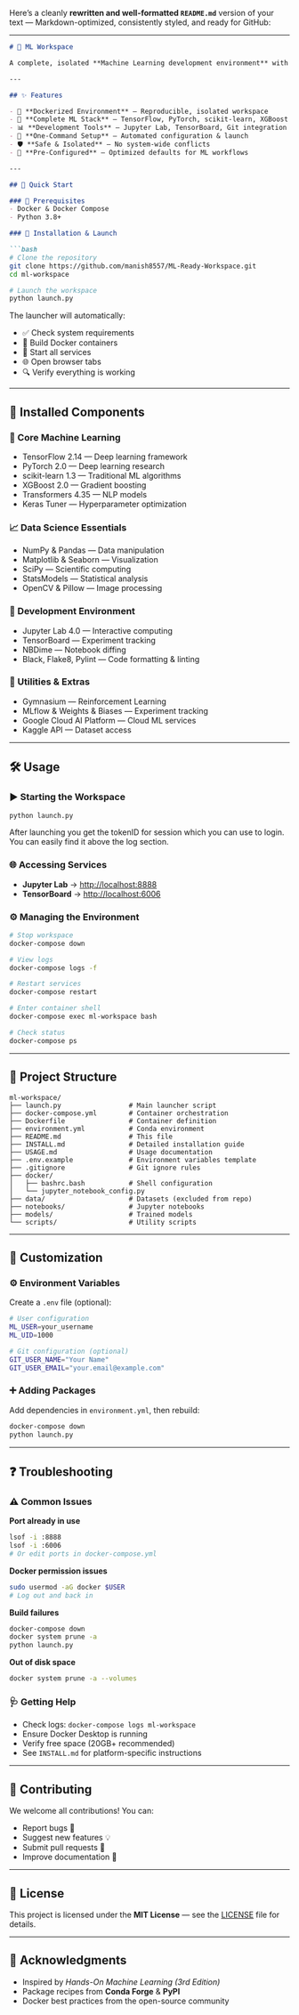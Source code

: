 Here’s a cleanly **rewritten and well-formatted `README.md`** version of your text — Markdown-optimized, consistently styled, and ready for GitHub:

---

````markdown
# 🚀 ML Workspace

A complete, isolated **Machine Learning development environment** with everything you need for ML projects — fully Dockerized for **reproducibility, performance, and ease of use**.

---

## ✨ Features

- 🐳 **Dockerized Environment** — Reproducible, isolated workspace  
- 🤖 **Complete ML Stack** — TensorFlow, PyTorch, scikit-learn, XGBoost & more  
- 📊 **Development Tools** — Jupyter Lab, TensorBoard, Git integration  
- 🚀 **One-Command Setup** — Automated configuration & launch  
- 🛡️ **Safe & Isolated** — No system-wide conflicts  
- 🔧 **Pre-Configured** — Optimized defaults for ML workflows  

---

## 🏁 Quick Start

### 🔹 Prerequisites
- Docker & Docker Compose  
- Python 3.8+

### 🔹 Installation & Launch

```bash
# Clone the repository
git clone https://github.com/manish8557/ML-Ready-Workspace.git
cd ml-workspace

# Launch the workspace
python launch.py
````

The launcher will automatically:

* ✅ Check system requirements
* 🐳 Build Docker containers
* 🚀 Start all services
* 🌐 Open browser tabs
* 🔍 Verify everything is working

---

## 🎯 Installed Components

### 🧠 Core Machine Learning

* TensorFlow 2.14 — Deep learning framework
* PyTorch 2.0 — Deep learning research
* scikit-learn 1.3 — Traditional ML algorithms
* XGBoost 2.0 — Gradient boosting
* Transformers 4.35 — NLP models
* Keras Tuner — Hyperparameter optimization

### 📈 Data Science Essentials

* NumPy & Pandas — Data manipulation
* Matplotlib & Seaborn — Visualization
* SciPy — Scientific computing
* StatsModels — Statistical analysis
* OpenCV & Pillow — Image processing

### 🧰 Development Environment

* Jupyter Lab 4.0 — Interactive computing
* TensorBoard — Experiment tracking
* NBDime — Notebook diffing
* Black, Flake8, Pylint — Code formatting & linting

### 🧩 Utilities & Extras

* Gymnasium — Reinforcement Learning
* MLflow & Weights & Biases — Experiment tracking
* Google Cloud AI Platform — Cloud ML services
* Kaggle API — Dataset access

---

## 🛠️ Usage

### ▶️ Starting the Workspace

```bash
python launch.py
```
After launching you get the tokenID for session which you can use to login. You can easily find it above the log section.

### 🌐 Accessing Services

* **Jupyter Lab** → [http://localhost:8888](http://localhost:8888)
* **TensorBoard** → [http://localhost:6006](http://localhost:6006)

### ⚙️ Managing the Environment

```bash
# Stop workspace
docker-compose down

# View logs
docker-compose logs -f

# Restart services
docker-compose restart

# Enter container shell
docker-compose exec ml-workspace bash

# Check status
docker-compose ps
```

---

## 📁 Project Structure

```
ml-workspace/
├── launch.py                 # Main launcher script
├── docker-compose.yml        # Container orchestration
├── Dockerfile                # Container definition
├── environment.yml           # Conda environment
├── README.md                 # This file
├── INSTALL.md                # Detailed installation guide
├── USAGE.md                  # Usage documentation
├── .env.example              # Environment variables template
├── .gitignore                # Git ignore rules
├── docker/
│   ├── bashrc.bash           # Shell configuration
│   └── jupyter_notebook_config.py
├── data/                     # Datasets (excluded from repo)
├── notebooks/                # Jupyter notebooks
├── models/                   # Trained models
└── scripts/                  # Utility scripts
```

---

## 🔧 Customization

### ⚙️ Environment Variables

Create a `.env` file (optional):

```bash
# User configuration
ML_USER=your_username
ML_UID=1000

# Git configuration (optional)
GIT_USER_NAME="Your Name"
GIT_USER_EMAIL="your.email@example.com"
```

### ➕ Adding Packages

Add dependencies in `environment.yml`, then rebuild:

```bash
docker-compose down
python launch.py
```

---

## ❓ Troubleshooting

### ⚠️ Common Issues

**Port already in use**

```bash
lsof -i :8888
lsof -i :6006
# Or edit ports in docker-compose.yml
```

**Docker permission issues**

```bash
sudo usermod -aG docker $USER
# Log out and back in
```

**Build failures**

```bash
docker-compose down
docker system prune -a
python launch.py
```

**Out of disk space**

```bash
docker system prune -a --volumes
```

### 🩺 Getting Help

* Check logs: `docker-compose logs ml-workspace`
* Ensure Docker Desktop is running
* Verify free space (20GB+ recommended)
* See `INSTALL.md` for platform-specific instructions

---

## 🤝 Contributing

We welcome all contributions!
You can:

* Report bugs 🐞
* Suggest new features 💡
* Submit pull requests 🔧
* Improve documentation 📝

---

## 📄 License

This project is licensed under the **MIT License** — see the [LICENSE](LICENSE) file for details.

---

## 🙏 Acknowledgments

* Inspired by *Hands-On Machine Learning (3rd Edition)*
* Package recipes from **Conda Forge** & **PyPI**
* Docker best practices from the open-source community

```


